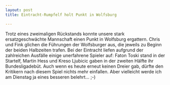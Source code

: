 ```yaml
---
layout: post
title: Eintracht-Rumpfelf holt Punkt in Wolfsburg

---
```


Trotz eines zweimaligen Rückstands konnte unsere stark ersatzgeschwächte Mannschaft einen Punkt in Wolfsburg ergattern. Chris und Fink glichen die Führungen der Wolfsburger aus, die jeweils zu Beginn der beiden Halbzeiten trafen. Bei der Eintracht liefen aufgrund der zahlreichen Ausfälle einige unerfahrene Spieler auf: Faton Toski stand in der Startelf, Martin Hess und Kreso Ljubicic gaben in der zweiten Hälfte ihr Bundesligadebüt. Auch wenn es heute erneut keinen Dreier gab, dürfte den Kritikern nach diesem Spiel nichts mehr einfallen. Aber vielleicht werde ich am Dienstag ja eines besseren belehrt... ;-)


